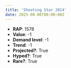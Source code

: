```yaml
---
title: 'Shooting Star 2014'
date: 2025-08-06T00:00:00Z
---
```

- **RAP**: 1578
- **Value**: -1
- **Demand level**: -1
- **Trend**: -1
- **Projected?**: True
- **Hyped?**: True
- **Rare?**: True
